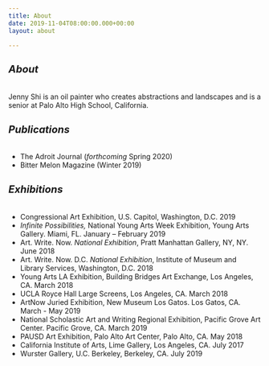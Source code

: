 ```yaml
---
title: About
date: 2019-11-04T08:00:00.000+00:00
layout: about

---
```

<style>
\#about-container h1, h2, h3, h4, h5 {
/* font size of titles */
font-size: 20px;
}

    #about-container p {
    	/* font size of paragraphs */
    	font-size: 15px;
    	/* vertical spaces between lines in a paragraph */
    	line-height: 26px;
    	/* vertical space after the end of a paragraph */
    	margin-bottom: 30px;
    }
    	
    #about-container li {
    	/* font size of bullet points */
    	font-size: 15px;
    	/* vertical spaces between bullet points */
    	margin-bottom: 7.5px;
    	/* vertical spaces between lines inside single bullet point */
    	line-height: 26px;
    }

</style>

##### **About**

Jenny Shi is an oil painter who creates abstractions and landscapes and is a senior at Palo Alto High School, California.

##### **Publications**

* The Adroit Journal (_forthcoming_ Spring 2020)
* Bitter Melon Magazine (Winter 2019)

##### **Exhibitions**

* Congressional Art Exhibition, U.S. Capitol, Washington, D.C. 2019
* _Infinite Possibilities,_ National Young Arts Week Exhibition, Young Arts Gallery. Miami, FL. January – February 2019
* Art. Write. Now. _National Exhibition_, Pratt Manhattan Gallery, NY, NY. June 2018
* Art. Write. Now. D.C. _National Exhibition_, Institute of Museum and Library Services, Washington, D.C. 2018
* Young Arts LA Exhibition, Building Bridges Art Exchange, Los Angeles, CA. March 2018
* UCLA Royce Hall Large Screens, Los Angeles, CA. March 2018
* ArtNow Juried Exhibition, New Museum Los Gatos. Los Gatos, CA. March - May 2019
* National Scholastic Art and Writing Regional Exhibition, Pacific Grove Art Center. Pacific Grove, CA. March 2019
* PAUSD Art Exhibition, Palo Alto Art Center, Palo Alto, CA. May 2018
* California Institute of Arts, Lime Gallery, Los Angeles, CA. July 2017
* Wurster Gallery, U.C. Berkeley, Berkeley, CA. July 2019